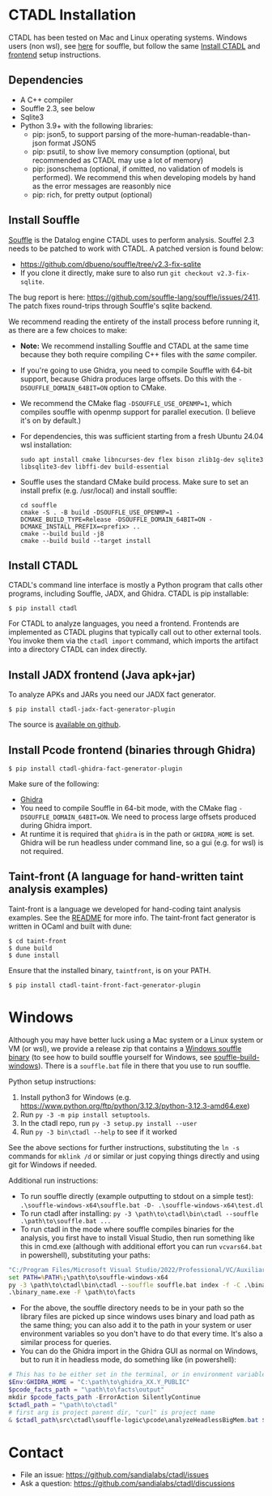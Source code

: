 # CTADL Installation

CTADL has been tested on Mac and Linux operating systems.
Windows users (non wsl), see [here](#windows) for souffle, but follow the same [Install CTADL](#install-ctadl) and [frontend](#frontends) setup instructions.

## Dependencies

- A C++ compiler
- Souffle 2.3, see below
- Sqlite3
- Python 3.9+ with the following libraries:
    - pip: json5, to support parsing of the more-human-readable-than-json format JSON5
    - pip: psutil, to show live memory consumption (optional, but recommended as CTADL may use a lot of memory)
    - pip: jsonschema (optional, if omitted, no validation of models is performed). We recommend this when developing models by hand as the error messages are reasonbly nice
    - pip: rich, for pretty output (optional)

## Install Souffle

[Souffle](https://souffle-lang.github.io) is the Datalog engine CTADL uses to perform analysis.
Souffel 2.3 needs to be patched to work with CTADL.
A patched version is found below:

- https://github.com/dbueno/souffle/tree/v2.3-fix-sqlite
- If you clone it directly, make sure to also run `git checkout v2.3-fix-sqlite`.

The bug report is here: <https://github.com/souffle-lang/souffle/issues/2411>.
The patch fixes round-trips through Souffle's sqlite backend.

We recommend reading the entirety of the install process before running it, as there are a few choices to make:

- **Note:** We recommend installing Souffle and CTADL at the same time because they both require compiling C++ files with the *same* compiler.
- If you're going to use Ghidra, you need to compile Souffle with 64-bit support, because Ghidra produces large offsets.
  Do this with the `-DSOUFFLE_DOMAIN_64BIT=ON` option to CMake.
- We recommend the CMake flag `-DSOUFFLE_USE_OPENMP=1`, which compiles souffle with openmp support for parallel execution. (I believe it's on by default.)
- For dependencies, this was sufficient starting from a fresh Ubuntu 24.04 wsl installation:
  ```
  sudo apt install cmake libncurses-dev flex bison zlib1g-dev sqlite3 libsqlite3-dev libffi-dev build-essential
  ```
- Souffle uses the standard CMake build process. Make sure to set an install prefix (e.g. /usr/local) and install souffle:

  ```
  cd souffle
  cmake -S . -B build -DSOUFFLE_USE_OPENMP=1 -DCMAKE_BUILD_TYPE=Release -DSOUFFLE_DOMAIN_64BIT=ON -DCMAKE_INSTALL_PREFIX=<prefix> ..
  cmake --build build -j8
  cmake --build build --target install
  ```

## Install CTADL

CTADL's command line interface is mostly a Python program that calls other programs, including Souffle, JADX, and Ghidra.
CTADL is pip installable:

    $ pip install ctadl

For CTADL to analyze languages, you need a frontend.
Frontends are implemented as CTADL plugins that typically call out to other external tools.
You invoke them via the `ctadl import` command, which imports the artifact into a directory CTADL can index directly.

## Install JADX frontend (Java apk+jar)

To analyze APKs and JARs you need our JADX fact generator.

    $ pip install ctadl-jadx-fact-generator-plugin

The source is [available on github](https://github.com/sandialabs/ctadl-jadx-fact-generator/releases).

## Install Pcode frontend (binaries through Ghidra)

    $ pip install ctadl-ghidra-fact-generator-plugin

Make sure of the following:

- [Ghidra](https://ghidra-sre.org)
- You need to compile Souffle in 64-bit mode, with the CMake flag
  `-DSOUFFLE_DOMAIN_64BIT=ON`. We need to process large offsets produced during
  Ghidra import.
- At runtime it is required that `ghidra` is in the path or `GHIDRA_HOME` is set. Ghidra will be run headless under command line, so a gui (e.g. for wsl) is not required.

## Taint-front (A language for hand-written taint analysis examples)

Taint-front is a language we developed for hand-coding taint analysis examples.
See the [README](taint-front/README.md) for more info.
The taint-front fact generator is written in OCaml and built with dune:

    $ cd taint-front
    $ dune build
    $ dune install

Ensure that the installed binary, `taintfront`, is on your PATH.

    $ pip install ctadl-taint-front-fact-generator-plugin

# Windows

Although you may have better luck using a Mac system or a Linux system or VM (or wsl), we provide a release zip that contains a [Windows souffle binary](https://github.com/sandialabs/ctadl/releases/download/v0.11.0/souffle-windows-x64.zip) (to see how to build souffle yourself for Windows, see [souffle-build-windows](docs/souffle-build-windows.md)). There is a `souffle.bat` file in there that you use to run souffle.

Python setup instructions:
1) Install python3 for Windows (e.g. https://www.python.org/ftp/python/3.12.3/python-3.12.3-amd64.exe)
2) Run `py -3 -m pip install setuptools`.
3) In the ctadl repo, run `py -3 setup.py install --user`
4) Run `py -3 bin\ctadl --help` to see if it worked

See the above sections for further instructions, substituting the `ln -s` commands for `mklink /d` or similar or just copying things directly and using git for Windows if needed.

Additional run instructions:
- To run souffle directly (example outputting to stdout on a simple test): `.\souffle-windows-x64\souffle.bat -D- .\souffle-windows-x64\test.dl`
- To run ctadl after installing: `py -3 \path\to\ctadl\bin\ctadl --souffle .\path\to\souffle.bat ...`
- To run ctadl in the mode where souffle compiles binaries for the analysis, you first have to install Visual Studio, then run something like this in cmd.exe (although with additional effort you can run `vcvars64.bat` in powershell), substituting your paths:
```cmd
"C:/Program Files/Microsoft Visual Studio/2022/Professional/VC/Auxiliary/Build/vcvars64.bat"
set PATH=%PATH%;\path\to\souffle-windows-x64
py -3 \path\to\ctadl\bin\ctadl --souffle souffle.bat index -f -C .\binary_name \path\to\facts
.\binary_name.exe -F \path\to\facts
```
- For the above, the souffle directory needs to be in your path so the library files are picked up since windows uses binary and load path as the same thing; you can also add it to the path in your system or user environment variables so you don't have to do that every time. It's also a similar process for queries.
- You can do the Ghidra import in the Ghidra GUI as normal on Windows, but to run it in headless mode, do something like (in powershell):
```powershell
# This has to be either set in the terminal, or in environment variables to the path to the outer ghidra directory
$Env:GHIDRA_HOME = "C:\path\to\ghidra_XX.Y_PUBLIC"
$pcode_facts_path = "\path\to\facts\output"
mkdir $pcode_facts_path -ErrorAction SilentlyContinue
$ctadl_path = "\path\to\ctadl"
# first arg is project parent dir, "curl" is project name
& $ctadl_path\src\ctadl\souffle-logic\pcode\analyzeHeadlessBigMem.bat $pcode_facts_path curl -import \path\to\binary -deleteProject -scriptPath $ctadl_path\src\ctadl\souffle-logic\pcode -postScript ExportPCodeForCTADL.java $pcode_facts_path
```


# Contact

- File an issue: <https://github.com/sandialabs/ctadl/issues>
- Ask a question: <https://github.com/sandialabs/ctadl/discussions>
